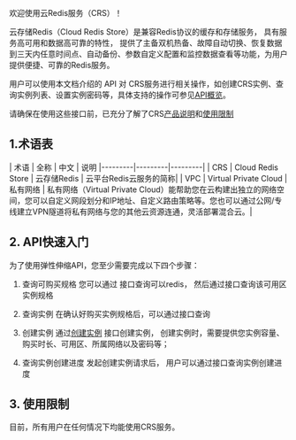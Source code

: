 欢迎使用云Redis服务（CRS）！

云存储Redis（Cloud Redis Store）是兼容Redis协议的缓存和存储服务， 具有服务高可用和数据高可靠的特性， 提供了主备双机热备、故障自动切换、恢复数据到三天内任意时间点、自动备份、参数自定义配置和监控数据查看等功能，为用户提供便捷、可靠的Redis服务。

用户可以使用本文档介绍的 API 对 CRS服务进行相关操作，如创建CRS实例、查询实例列表、设置实例密码等，具体支持的操作可参见[API概览](http://tcecqpoc.fsphere.cn/doc/api/260/1749)。

请确保在使用这些接口前，已充分了解了CRS[产品说明](http://tcecqpoc.fsphere.cn/doc/product/239/3205)和[使用限制](http://tcecqpoc.fsphere.cn/doc/product/239/4073)

## 1.术语表

| 术语 | 全称 | 中文 | 说明
|---------|---------|---------|
| CRS | Cloud Redis Store |  云存储Redis |  云平台Redis云服务的简称|
| VPC	| Virtual Private Cloud	|私有网络 |	私有网络（Virtual Private Cloud）能帮助您在云构建出独立的网络空间，您可以自定义网段划分和IP地址、自定义路由策略等。您也可以通过公网/专线建立VPN隧道将私有网络与您的其他云资源连通，灵活部署混合云。|

## 2. API快速入门
为了使用弹性伸缩API，您至少需要完成以下四个步骤：

1) 查询可购买规格
您可以通过 接口查询可以redis， 然后通过接口查询该可用区实例规格

2) 查询实例
在确认好购买实例规格后，可以通过接口查询

3) 创建实例
通过[创建实例](http://tcecqpoc.fsphere.cn/doc/api/260/5325) 接口创建实例， 创建实例时，需要提供您实例容量、购买时长、可用区、所属网络以及密码等；

4) 查询实例创建进度
发起创建实例请求后， 用户可以通过接口查询实例创建进度
	
## 3. 使用限制
目前，所有用户在任何情况下均能使用CRS服务。

